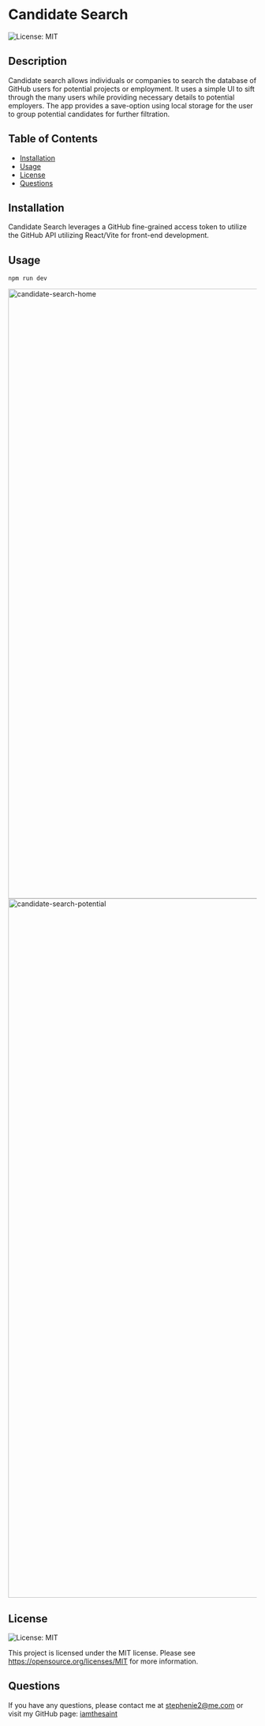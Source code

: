# Candidate Search
![License: MIT](https://img.shields.io/badge/License-MIT-yellow.svg)

## Description
Candidate search allows individuals or companies to search the database of GitHub users for potential projects or employment. It uses a simple UI to sift through the many users while providing necessary details to potential employers. The app provides a save-option using local storage for the user to group potential candidates for further filtration.

## Table of Contents
- [Installation](#installation)
- [Usage](#usage)
- [License](#license)
- [Questions](#questions)

## Installation
Candidate Search leverages a GitHub fine-grained access token to utilize the GitHub API utilizing React/Vite for front-end development.

## Usage
```npm run dev```

<img width="1234" alt="candidate-search-home" src="https://github.com/user-attachments/assets/6c1c8716-0e1a-4667-b053-d0bd90abd386">

<img width="1415" alt="candidate-search-potential" src="https://github.com/user-attachments/assets/c5ab1e74-c584-4b10-b48c-b57686db78fe">


## License
![License: MIT](https://img.shields.io/badge/License-MIT-yellow.svg)

This project is licensed under the MIT license.
Please see https://opensource.org/licenses/MIT for more information.

## Questions
If you have any questions, please contact me at stephenie2@me.com or visit my GitHub page: [iamthesaint](http://github.com/iamthesaint)
